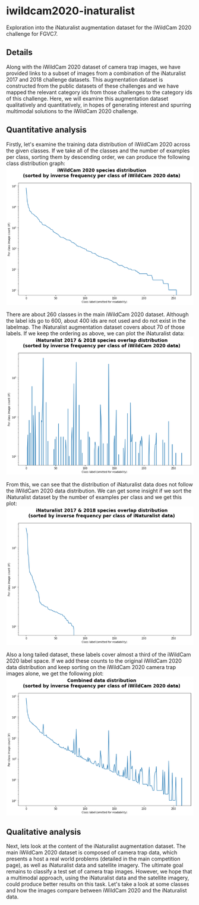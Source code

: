 # iwildcam2020-inaturalist
Exploration into the iNaturalist augmentation dataset for the iWildCam 2020 challenge for FGVC7.

## Details
Along with the iWildCam 2020 dataset of camera trap images, we have provided links to a subset of images from a combination of the iNaturalist 2017 and 2018 challenge datasets. This augmentation dataset is constructed from the public datasets of these challenges and we have mapped the relevant category ids from those challenges to the category ids of this challenge. Here, we will examine this augmentation dataset qualitatively and quantitatively, in hopes of generating interest and spurring multimodal solutions to the iWildCam 2020 challenge.

## Quantitative analysis
Firstly, let's examine the training data distribution of iWildCam 2020 across the given classes. If we take all of the classes and the number of examples per class, sorting them by descending order, we can produce the following class distribution graph:
![](assets/camera_trap_distribution_sorted.png)

There are about 260 classes in the main iWildCam 2020 dataset. Although the label ids go to 600, about 400 ids are not used and do not exist in the labelmap. The iNaturalist augmentation dataset covers about 70 of those labels. If we keep the ordering as above, we can plot the iNaturalist data:
![](assets/inaturalist_distribution.png)

From this, we can see that the distribution of iNaturalist data does not follow the iWildCam 2020 data distribution. We can get some insight if we sort the iNaturalist dataset by the number of examples per class and we get this plot:
![](assets/inaturalist_distribution_sorted.png)

Also a long tailed dataset, these labels cover almost a third of the iWildCam 2020 label space. If we add these counts to the original iWildCam 2020 data distribution and keep sorting on the iWildCam 2020 camera trap images alone, we get the following plot:
![](assets/combined_distribution_sorted.png)

## Qualitative analysis
Next, lets look at the content of the iNaturalist augmentation dataset. The main iWildCam 2020 dataset is composed of camera trap data, which presents a host a real world problems (detailed in the main competition page), as well as iNaturalist data and satellite imagery. The ultimate goal remains to classify a test set of camera trap images. However, we hope that a multimodal approach, using the iNaturalist data and the satellite imagery, could produce better results on this task. Let's take a look at some classes and how the images compare between iWildCam 2020 and the iNaturalist data.

